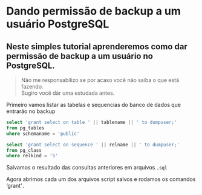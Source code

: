 # Dando permissão de backup a um usuário PostgreSQL

## Neste simples tutorial aprenderemos como dar permissão de backup a um usuário no PostgreSQL.

> Não me responsabilizo se por acaso você não saiba o que está fazendo.  
> Sugiro você dár uma estudada antes.

Primeiro vamos listar as tabelas e sequencias do banco de dados que entrarão no backup

```sql
select 'grant select on table ' || tablename || ' to dumpuser;'
from pg_tables
where schemaname = 'public'
```

```sql
select 'grant select on sequence ' || relname || ' to dumpuser;'
from pg_class
where relkind = 'S'
```

Salvamos o resultado das consultas anteriores em arquivos `.sql`

Agora abrimos cada um dos arquivos script salvos e rodamos os comandos ‘grant’`.`





